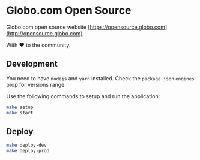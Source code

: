 # Globo.com Open Source

Globo.com open source website [https://opensource.globo.com](http://opensource.globo.com).

With ❤️ to the community.

## Development

You need to have `nodejs` and `yarn` installed. Check the `package.json` `engines` prop for versions range.

Use the following commands to setup and run the application:

```bash
make setup
make start
```

## Deploy

```bash
make deploy-dev
make deploy-prod
```
